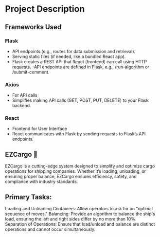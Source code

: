 # Project Description

## Frameworks Used

### Flask
- API endpoints (e.g., routes for data submission and retrieval).
- Serving static files (if needed, like a bundled React app).
- Flask creates a REST API that React (frontend) can call using HTTP requests.
-API endpoints are defined in Flask, e.g., /run-algorithm or /submit-comment.
### Axios
- For API calls
- Simplifies making API calls (GET, POST, PUT, DELETE) to your Flask backend.
### React
- Frontend for User Interface
- React communicates with Flask by sending requests to Flask’s API endpoints.
## EZCargo 🚢

EZCargo is a cutting-edge system designed to simplify and optimize cargo operations for shipping companies. Whether it’s loading, unloading, or ensuring proper balance, EZCargo ensures efficiency, safety, and compliance with industry standards.

## Primary Tasks:
Loading and Unloading Containers: Allow operators to ask for an "optimal sequence of moves."
Balancing: Provide an algorithm to balance the ship's load, ensuring the left and right sides differ by no more than 10%.
Separation of Operations:
Ensure that load/unload and balance are distinct operations and cannot occur simultaneously.
